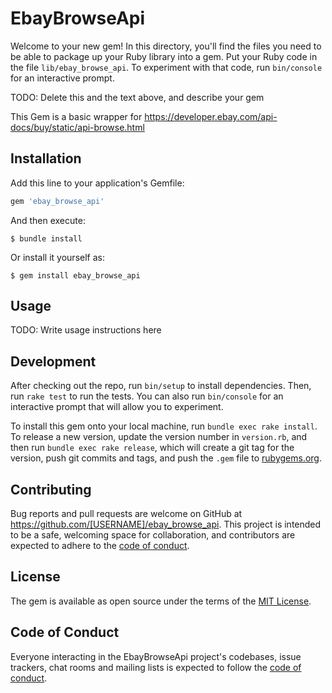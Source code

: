 # EbayBrowseApi

Welcome to your new gem! In this directory, you'll find the files you need to be able to package up your Ruby library into a gem. Put your Ruby code in the file `lib/ebay_browse_api`. To experiment with that code, run `bin/console` for an interactive prompt.

TODO: Delete this and the text above, and describe your gem

This Gem is a basic wrapper for https://developer.ebay.com/api-docs/buy/static/api-browse.html

## Installation

Add this line to your application's Gemfile:

```ruby
gem 'ebay_browse_api'
```

And then execute:

    $ bundle install

Or install it yourself as:

    $ gem install ebay_browse_api

## Usage

TODO: Write usage instructions here

## Development

After checking out the repo, run `bin/setup` to install dependencies. Then, run `rake test` to run the tests. You can also run `bin/console` for an interactive prompt that will allow you to experiment.

To install this gem onto your local machine, run `bundle exec rake install`. To release a new version, update the version number in `version.rb`, and then run `bundle exec rake release`, which will create a git tag for the version, push git commits and tags, and push the `.gem` file to [rubygems.org](https://rubygems.org).

## Contributing

Bug reports and pull requests are welcome on GitHub at https://github.com/[USERNAME]/ebay_browse_api. This project is intended to be a safe, welcoming space for collaboration, and contributors are expected to adhere to the [code of conduct](https://github.com/[USERNAME]/ebay_browse_api/blob/master/CODE_OF_CONDUCT.md).


## License

The gem is available as open source under the terms of the [MIT License](https://opensource.org/licenses/MIT).

## Code of Conduct

Everyone interacting in the EbayBrowseApi project's codebases, issue trackers, chat rooms and mailing lists is expected to follow the [code of conduct](https://github.com/[USERNAME]/ebay_browse_api/blob/master/CODE_OF_CONDUCT.md).
